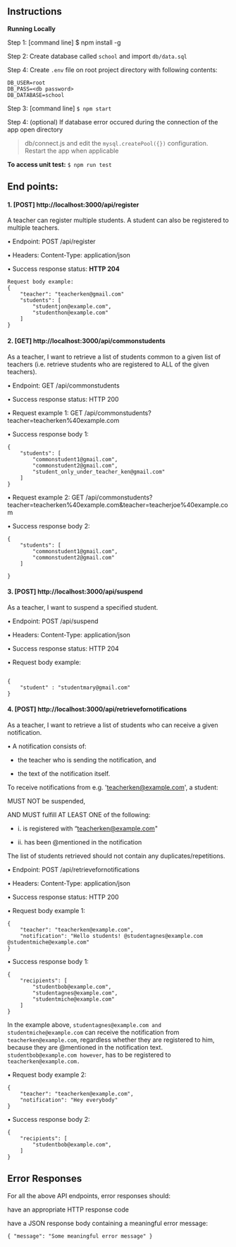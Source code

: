 

## Instructions

  
**Running Locally**

Step 1: [command line] $ npm install -g

Step 2: Create database called `school` and import `db/data.sql`

Step 4: Create `.env` file on root project directory with following contents:

```
DB_USER=root
DB_PASS=<db password>
DB_DATABASE=school
```

Step 3: [command line] `$ npm start`

Step 4: (optional) If database error occured during the connection of the app open directory 

> db/connect.js and edit the `mysql.createPool({})` configuration. Restart the app when applicable

  
**To access unit test:**  `$ npm run test`

## End points:

####  1. [POST] http://localhost:3000/api/register

A teacher can register multiple students. A student can also be registered to multiple teachers.

• Endpoint: POST /api/register

• Headers: Content-Type: application/json

• Success response status: **HTTP 204**

```
Request body example: 
{
	"teacher": "teacherken@gmail.com"
	"students": [
		"studentjon@example.com",
		"studenthon@example.com"
	]
}
```

####  2. [GET] http://localhost:3000/api/commonstudents

As a teacher, I want to retrieve a list of students common to a given list of teachers (i.e. retrieve students who are registered to ALL of the given teachers). 

• Endpoint: GET /api/commonstudents 

• Success response status: HTTP 200 

• Request example 1: GET /api/commonstudents?teacher=teacherken%40example.com 

• Success response body 1: 

```
{
	"students": [
		"commonstudent1@gmail.com",
		"commonstudent2@gmail.com",
		"student_only_under_teacher_ken@gmail.com"
	]
}
```

• Request example 2: GET /api/commonstudents?teacher=teacherken%40example.com&teacher=teacherjoe%40example.com 

• Success response body 2: 

```
{
	"students": [
		"commonstudent1@gmail.com",
		"commonstudent2@gmail.com"
	]

}
```

#### 3. [POST] http://localhost:3000/api/suspend

As a teacher, I want to suspend a specified student.

• Endpoint: POST /api/suspend

• Headers: Content-Type: application/json

• Success response status: HTTP 204

• Request body example:

```

{
	"student" : "studentmary@gmail.com"
}

```

#### 4. [POST] http://localhost:3000/api/retrievefornotifications

As a teacher, I want to retrieve a list of students who can receive a given notification.

• A notification consists of:

- the teacher who is sending the notification, and

- the text of the notification itself.



To receive notifications from e.g. 'teacherken@example.com', a student:

MUST NOT be suspended,

AND MUST fulfill AT LEAST ONE of the following:

- i. is registered with “teacherken@example.com"

- ii. has been @mentioned in the notification



The list of students retrieved should not contain any duplicates/repetitions.

• Endpoint: POST /api/retrievefornotifications

• Headers: Content-Type: application/json

• Success response status: HTTP 200

• Request body example 1:

  

```
{
	"teacher": "teacherken@example.com",
	"notification": "Hello students! @studentagnes@example.com @studentmiche@example.com"
}
```

  

• Success response body 1:

```
{
	"recipients": [
		"studentbob@example.com",
		"studentagnes@example.com",
		"studentmiche@example.com"
	]
}
```

  

In the example above, `studentagnes@example.com and studentmiche@example.com` can receive the notification from `teacherken@example.com`, regardless whether they are registered to him, because they are @mentioned in the notification text. `studentbob@example.com however`, has to be registered to `teacherken@example.com.`

• Request body example 2:

```
{
	"teacher": "teacherken@example.com",
	"notification": "Hey everybody"
}
```

  

• Success response body 2:

```
{
	"recipients": [
		"studentbob@example.com",
	]
}
```

  

## Error Responses

For all the above API endpoints, error responses should:

have an appropriate HTTP response code

have a JSON response body containing a meaningful error message:

  

`{ "message": "Some meaningful error message" }`
